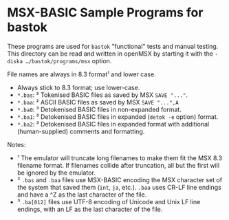 MSX-BASIC Sample Programs for bastok
====================================

These programs are used for `bastok` "functional" tests and manual testing.
This directory can be read and written in openMSX by starting it with the
`-diska …/bastok/programs/msx` option.

File names are always in 8.3 format¹ and lower case.
- Always stick to 8.3 format; use lower-case.
- `*.bas`: ² Tokenised BASIC files as saved by MSX `SAVE "..."`.
- `*.baa`: ² ASCII BASIC files as saved by MSX `SAVE "...",A`
- `*.ba0`: ³ Detokenised BASIC files in non-expanded format.
- `*.ba1`: ³ Detokenised BASIC files in expanded (`detok -e` option) format.
- `*.ba2`: ³ Detokenised BASIC files in expanded format with additional
             (human-supplied) comments and formatting.

Notes:
- ¹ The emulator will truncate long filenames to make them fit the MSX 8.3
  filename format. If filenames collide after truncation, all but the first
  will be ignored by the emulator.
- ² `.bas` and `.baa` files use MSX-BASIC encoding the MSX character set of
  the system that saved them (`int`, `ja`, etc.). `.baa` uses CR-LF line
  endings and have a ^Z as the last character of the file.
- ³ `.ba[012]` files use UTF-8 encoding of Unicode and Unix LF line endings,
  with an LF as the last character of the file.
